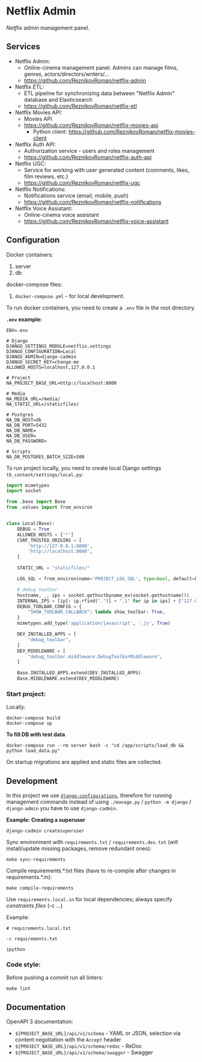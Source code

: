 # Netflix Admin
_Netflix_ admin management panel.

## Services
- Netflix Admin:
  - Online-cinema management panel. Admins can manage films, genres, actors/directors/writers/...
  - https://github.com/ReznikovRoman/netflix-admin
- Netflix ETL:
  - ETL pipeline for synchronizing data between "Netflix Admin" database and Elasticsearch
  - https://github.com/ReznikovRoman/netflix-etl
- Netflix Movies API:
  - Movies API
  - https://github.com/ReznikovRoman/netflix-movies-api
    - Python client: https://github.com/ReznikovRoman/netflix-movies-client
- Netflix Auth API:
  - Authorization service - users and roles management
  - https://github.com/ReznikovRoman/netflix-auth-api
- Netflix UGC:
  - Service for working with user generated content (comments, likes, film reviews, etc.)
  - https://github.com/ReznikovRoman/netflix-ugc
- Netflix Notifications:
  - Notifications service (email, mobile, push)
  - https://github.com/ReznikovRoman/netflix-notifications
- Netflix Voice Assistant:
  - Online-cinema voice assistant
  - https://github.com/ReznikovRoman/netflix-voice-assistant

## Configuration
Docker containers:
1. server
2. db

docker-compose files:
 1. `docker-compose.yml` - for local development.

To run docker containers, you need to create a `.env` file in the root directory.

**`.env` example:**

```
ENV=.env

# Django
DJANGO_SETTINGS_MODULE=netflix.settings
DJANGO_CONFIGURATION=Local
DJANGO_ADMIN=django-cadmin
DJANGO_SECRET_KEY=change-me
ALLOWED_HOSTS=localhost,127.0.0.1

# Project
NA_PROJECT_BASE_URL=http://localhost:8000

# Media
NA_MEDIA_URL=/media/
NA_STATIC_URL=/staticfiles/

# Postgres
NA_DB_HOST=db
NA_DB_PORT=5432
NA_DB_NAME=
NA_DB_USER=
NA_DB_PASSWORD=

# Scripts
NA_DB_POSTGRES_BATCH_SIZE=500
```

To run project locally, you need to create local Django settings `tb_content/settings/local.py`:

```python
import mimetypes
import socket

from .base import Base
from .values import from_environ


class Local(Base):
    DEBUG = True
    ALLOWED_HOSTS = ['*']
    CSRF_TRUSTED_ORIGINS = [
        'http://127.0.0.1:8000',
        'http://localhost:8000',
    ]

    STATIC_URL = "staticfiles/"

    LOG_SQL = from_environ(name='PROJECT_LOG_SQL', type=bool, default=False)

    # debug toolbar
    hostname, _, ips = socket.gethostbyname_ex(socket.gethostname())
    INTERNAL_IPS = [ip[: ip.rfind(".")] + ".1" for ip in ips] + ["127.0.0.1", "10.0.2.2"]
    DEBUG_TOOLBAR_CONFIG = {
        "SHOW_TOOLBAR_CALLBACK": lambda show_toolbar: True,
    }
    mimetypes.add_type('application/javascript', '.js', True)

    DEV_INSTALLED_APPS = [
        "debug_toolbar",
    ]
    DEV_MIDDLEWARE = [
        "debug_toolbar.middleware.DebugToolbarMiddleware",
    ]

    Base.INSTALLED_APPS.extend(DEV_INSTALLED_APPS)
    Base.MIDDLEWARE.extend(DEV_MIDDLEWARE)
```

### Start project:

Locally:
```shell
docker-compose build
docker-compose up
```

**To fill DB with test data**
```shell
docker-compose run --rm server bash -c "cd /app/scripts/load_db && python load_data.py"
```

On startup migrations are applied and static files are collected.

## Development
In this project we use [`django-configurations`](https://django-configurations.readthedocs.io/en/latest/),
therefore for running management commands instead of using `./manage.py` / `python -m django` / `django-admin`
you have to use `django-cadmin`.

**Example: Creating a superuser**
```shell
django-cadmin createsuperuser
```

Sync environment with `requirements.txt` / `requirements.dev.txt` (will install/update missing packages, remove redundant ones):
```shell
make sync-requirements
```

Compile requirements.\*.txt files (have to re-compile after changes in requirements.\*.in):
```shell
make compile-requirements
```

Use `requirements.local.in` for local dependencies; always specify _constraints files_ (-c ...)

Example:
```shell
# requirements.local.txt

-c requirements.txt

ipython
```

### Code style:
Before pushing a commit run all linters:

```shell
make lint
```

## Documentation
OpenAPI 3 documentation:
- `${PROJECT_BASE_URL}/api/v1/schema` - YAML or JSON, selection via content negotiation with the `Accept` header
- `${PROJECT_BASE_URL}/api/v1/schema/redoc` - ReDoc
- `${PROJECT_BASE_URL}/api/v1/schema/swagger` - Swagger
